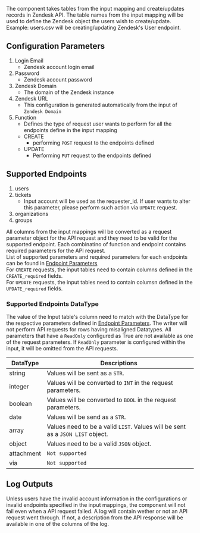 The component takes tables from the input mapping and create/updates records in Zendesk API. The table names from the input mapping will be used to define the Zendesk object the users wish to create/update. Example: users.csv will be creating/updating Zendesk's User endpoint. 

## Configuration Parameters
1. Login Email
    - Zendesk account login email
2. Password
    - Zendesk account password
3. Zendesk Domain
    - The domain of the Zendesk instance
4. Zendesk URL
    - This configuration is generated automatically from the input of `Zendesk Domain`
5. Function
    - Defines the type of request user wants to perform for all the endpoints define in the input mapping
    - CREATE
        - performing `POST` request to the endpoints defined
    - UPDATE
        - Performing `PUT` request to the endpoints defined

## Supported Endpoints
1. users
2. tickets
    - Input account will be used as the requester_id. If user wants to alter this parameter, please perform such action via `UPDATE` request.
3. organizations
4. groups

All columns from the input mappings will be converted as a request parameter object for the API request and they need to be valid for the supported endpoint. Each combinatino of function and endpoint contains required parameters for the API request. <br>
List of supported parameters and required parameters for each endpoints can be found in [Endpoint Parameters](https://bitbucket.org/kds_consulting_team/kds-team.wr-zendesk/src/master/docs/endpoint_parameters.md) <br>
For `CREATE` requests, the input tables need to contain columns defined in the `CREATE_required` fields. <br>
For `UPDATE` requests, the input tables need to contain columsn defined in the `UPDATE_required` fields.

### Supported Endpoints DataType
The value of the Input table's column need to match with the DataType for the respective parameters defined in [Endpoint Parameters](https://bitbucket.org/kds_consulting_team/kds-team.wr-zendesk/src/master/docs/endpoint_parameters.md). The writer will not perform API requests for rows having misaligned Datatypes. All parameters that have a `ReadOnly` configured as True are not available as one of the request parameters. If `ReadOnly` parameter is configured within the input, it will be omitted from the API requests.

| DataType | Descriptions |
|-|-|
| string | Values will be sent as a `STR`. |
| integer | Values will be converted to `INT` in the request parameters. |
| boolean | Values will be converted to `BOOL`  in the request parameters. |
| date | Values will be send as a `STR`.|
| array | Values need to be a valid `LIST`. Values will be sent as a `JSON LIST` object. |
| object | Values need to be a valid `JSON` object. |
| attachment | `Not supported` |
| via | `Not supported` |

## Log Outputs
Unless users have the invalid account information in the configurations or invalid endpoints specified in the input mappings, the component will not fail even when a API request failed. 
A log will contain wether or not an API request went through. If not, a description from the API response will be available in one of the columns of the log. 
